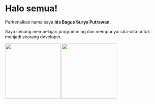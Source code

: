# Halo semua! 

Perkenalkan nama saya **Ida Bagus Surya Putrawan**.

Saya senang mempelajari programming dan mempunyai cita-cita untuk menjadi seorang developer..


<p align="left">
<a href="https://github.com/suryaputrawan">
  <img height="180em" src="https://github-readme-stats-eight-theta.vercel.app/api?username=suryaputrawan&show_icons=true&theme=algolia&include_all_commits=true&count_private=true"/>
  <img height="180em" src="https://github-readme-stats-eight-theta.vercel.app/api/top-langs/?username=suryaputrawan&layout=compact&langs_count=8&theme=algolia"/>
</a>
</p>
